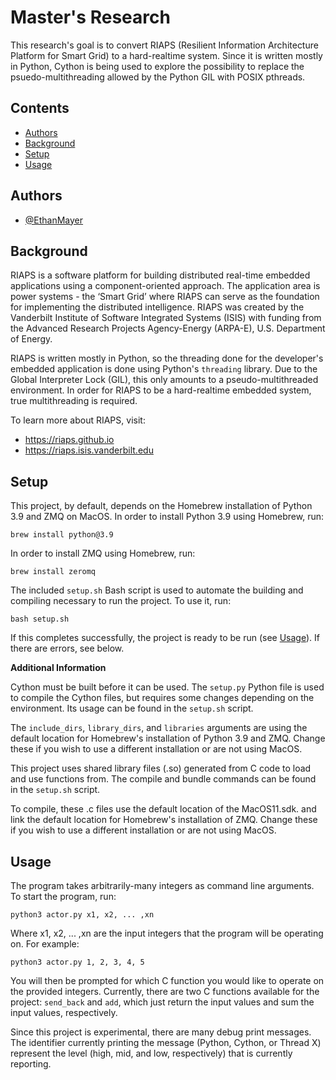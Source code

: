 
# Master's Research

This research's goal is to convert RIAPS (Resilient Information Architecture Platform for Smart Grid) to a hard-realtime system. Since it is written mostly in Python, Cython is being used to explore the possibility to replace the psuedo-multithreading allowed by the Python GIL with POSIX pthreads.


## Contents

* [Authors](#authors)
* [Background](#background)
* [Setup](#setup)
* [Usage](#usage)
## Authors

- [@EthanMayer](https://github.com/EthanMayer)


## Background

RIAPS is a software platform for building distributed real-time embedded applications using a component-oriented approach. The application area is power systems - the ‘Smart Grid’ where RIAPS can serve as the foundation for implementing the distributed intelligence. RIAPS was created by the Vanderbilt Institute of Software Integrated Systems (ISIS) with funding from the Advanced Research Projects Agency-Energy (ARPA-E), U.S. Department of Energy.

RIAPS is written mostly in Python, so the threading done for the developer's embedded application is done using Python's `threading` library. Due to the Global Interpreter Lock (GIL), this only amounts to a pseudo-multithreaded environment. In order for RIAPS to be a hard-realtime embedded system, true multithreading is required. 

To learn more about RIAPS, visit:

* https://riaps.github.io
* https://riaps.isis.vanderbilt.edu

## Setup

This project, by default, depends on the Homebrew installation of Python 3.9 and ZMQ on MacOS. In order to install Python 3.9 using Homebrew, run:

`brew install python@3.9`

In order to install ZMQ using Homebrew, run:

`brew install zeromq`

The included `setup.sh` Bash script is used to automate the building and compiling necessary to run the project. To use it, run:

`bash setup.sh`

If this completes successfully, the project is ready to be run (see [Usage](#usage)). If there are errors, see below.

**Additional Information**

Cython must be built before it can be used. The `setup.py` Python file is used to compile the Cython files, but requires some changes depending on the environment. Its usage can be found in the `setup.sh` script.

The `include_dirs`, `library_dirs`, and `libraries` arguments are using the default location for Homebrew's installation of Python 3.9 and ZMQ. Change these if you wish to use a different installation or are not using MacOS.

This project uses shared library files (.so) generated from C code to load and use functions from. The compile and bundle commands can be found in the `setup.sh` script.

To compile, these .c files use the default location of the MacOS11.sdk. and link the default location for Homebrew's installation of ZMQ. Change these if you wish to use a different installation or are not using MacOS.
## Usage

The program takes arbitrarily-many integers as command line arguments. To start the program, run:

`python3 actor.py x1, x2, ... ,xn`

Where x1, x2, ... ,xn are the input integers that the program will be operating on. For example:

`python3 actor.py 1, 2, 3, 4, 5`

You will then be prompted for which C function you would like to operate on the provided integers. Currently, there are two C functions available for the project: `send_back` and `add`, which just return the input values and sum the input values, respectively.

Since this project is experimental, there are many debug print messages. The identifier currently printing the message (Python, Cython, or Thread X) represent the level (high, mid, and low, respectively) that is currently reporting.


